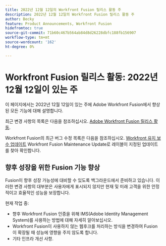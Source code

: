 ```yaml
---
title: 2022년 12월 12일의 Workfront Fusion 릴리스 활동 주
description: 2022년 12월 12일의 Workfront Fusion 릴리스 활동 주
author: Becky
feature: Product Announcements, Workfront Fusion
hidefromtoc: true
source-git-commit: 71b60c467b564ab84d8d26228dbfc188fb156907
workflow-type: tm+mt
source-wordcount: '162'
ht-degree: 0%

---
```


# Workfront Fusion 릴리스 활동: 2022년 12월 12일이 있는 주

이 페이지에서는 2022년 12월 12일이 있는 주에 Adobe Workfront Fusion에서 향상된 모든 기능에 대해 설명합니다.

최근 변경 사항의 목록은 다음을 참조하십시오. [Adobe Workfront Fusion 릴리스 활동](../../../product-announcements/product-releases/fusion-release-activity/fusion-release-activity.md).

Workfront Fusion의 최근 버그 수정 목록은 다음을 참조하십시오. [Workfront 유지 보수 업데이트](https://experienceleague.adobe.com/docs/workfront-known-issues/releases/current-updates.html) Workfront Fusion Maintenance Update로 레이블이 지정된 업데이트를 찾아 확인합니다.

## 향후 성장을 위한 Fusion 기능 향상

Fusion이 향후 성장 가능성에 대비할 수 있도록 백그라운드에서 준비하고 있습니다. 이러한 변경 사항의 대부분은 사용자에게 표시되지 않지만 현재 및 미래 고객을 위한 안정적이고 효율적인 성능을 보장합니다.


현재 작업 중:

* 향후 Workfront Fusion 인증을 위해 IMS(Adobe Identity Management System)를 사용하는 방법에 대해 자세히 알아보십시오.
* Workfront Fusion이 사용하지 않는 웹후크를 처리하는 방식을 변경하여 Fusion이 확장될 때 성능에 영향을 주지 않도록 합니다.
* 기타 인프라 개선 사항.

